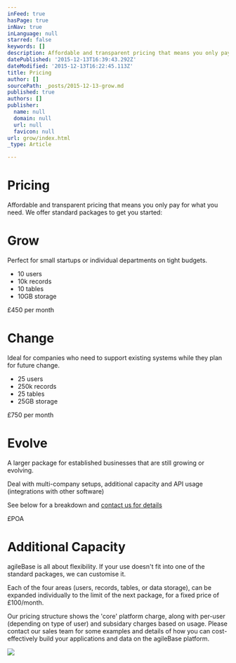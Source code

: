 ```yaml
---
inFeed: true
hasPage: true
inNav: true
inLanguage: null
starred: false
keywords: []
description: Affordable and transparent pricing that means you only pay for what you need.
datePublished: '2015-12-13T16:39:43.292Z'
dateModified: '2015-12-13T16:22:45.113Z'
title: Pricing
author: []
sourcePath: _posts/2015-12-13-grow.md
published: true
authors: []
publisher:
  name: null
  domain: null
  url: null
  favicon: null
url: grow/index.html
_type: Article

---
```

# Pricing

Affordable and transparent pricing that means you only pay for what you need. We offer standard packages to get you started:

# Grow

Perfect for small startups or individual departments on tight budgets.

* 10 users
* 10k records
* 10 tables
* 10GB storage

£450 per month

# Change

Ideal for companies who need to support existing systems while they plan for future change.

* 25 users
* 250k records
* 25 tables
* 25GB storage

£750 per month

# Evolve

A larger package for established businesses that are still growing or evolving.

Deal with multi-company setups, additional capacity and API usage (integrations with other software)

See below for a breakdown and [contact us for details][0]

£POA

# Additional Capacity

agileBase is all about flexibility. If your use doesn't fit into one of the standard packages, we can customise it.

Each of the four areas (users, records, tables, or data storage), can be expanded individually to the limit of the next package, for a fixed price of £100/month.

Our pricing structure shows the 'core' platform charge, along with per-user (depending on type of user) and subsidary charges based on usage. Please contact our sales team for some examples and details of how you can cost-effectively build your applications and data on the agileBase platform. 

[][0]
![](https://the-grid-user-content.s3-us-west-2.amazonaws.com/45d2599f-6462-4aab-b2f3-ffee9dbfcebf.png)

[0]: http://www.agilebase.co.uk/contact.html